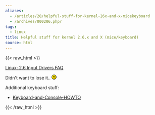 ```yaml
---
aliases:
  - /articles/28/helpful-stuff-for-kernel-26x-and-x-micekeyboard
  - /archives/000206.php/
tags:
  - linux
title: Helpful stuff for kernel 2.6.x and X (mice/keyboard)
source: html
---
```

{{< raw_html >}}
<p><a href="http://kerneltrap.org/node/view/2199">Linux: 2.6 Input Drivers FAQ</a></p>

<p>Didn't want to lose it.. <img alt="&#58;-&#41;" src="/images/smilies/grin.gif" class="icon" /></p>

<p>Additional keyboard stuff:</p>

<ul>
<li><a href="http://www.tldp.org/HOWTO/Keyboard-and-Console-HOWTO-15.html">Keyboard-and-Console-HOWTO</a></li>
</ul>
{{< /raw_html >}}
